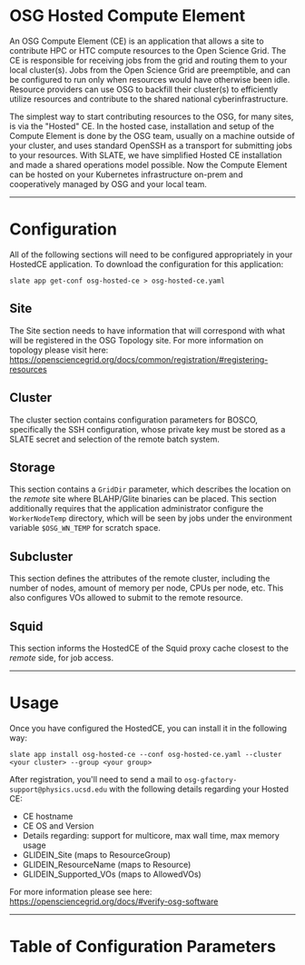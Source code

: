 # OSG Hosted Compute Element

An OSG Compute Element (CE) is an application that allows a site to contribute HPC or HTC compute resources to the Open Science Grid. The CE is responsible for receiving jobs from the grid and routing them to your local cluster(s). Jobs from the Open Science Grid are preemptible, and can be configured to run only when resources would have otherwise been idle. Resource providers can use OSG to backfill their cluster(s) to efficiently utilize resources and contribute to the shared national cyberinfrastructure.

The simplest way to start contributing resources to the OSG, for many sites, is via the "Hosted" CE. In the hosted case, installation and setup of the Compute Element is done by the OSG team, usually on a machine outside of your cluster, and uses standard OpenSSH as a transport for submitting jobs to your resources. With SLATE, we have simplified Hosted CE installation and made a shared operations model possible. Now the Compute Element can be hosted on your Kubernetes infrastructure on-prem and cooperatively managed by OSG and your local team.

---
# Configuration
All of the following sections will need to be configured appropriately in your
HostedCE application. To download the configuration for this application:

```
slate app get-conf osg-hosted-ce > osg-hosted-ce.yaml
```

## Site
The Site section needs to have information that will correspond with what will
be registered in the OSG Topology site. For more information on topology please
visit here:
https://opensciencegrid.org/docs/common/registration/#registering-resources

## Cluster
The cluster section contains configuration parameters for BOSCO, specifically
the SSH configuration, whose private key must be stored as a SLATE secret and
selection of the remote batch system.

## Storage
This section contains a `GridDir` parameter, which describes the location on
the *remote* site where BLAHP/Glite binaries can be placed.  This section
additionally requires that the application administrator configure the
`WorkerNodeTemp` directory, which will be seen by jobs under the environment
variable `$OSG_WN_TEMP` for scratch space.

## Subcluster
This section defines the attributes of the remote cluster, including the
number of nodes, amount of memory per node, CPUs per node, etc. This also
configures VOs allowed to submit to the remote resource.

## Squid
This section informs the HostedCE of the Squid proxy cache closest to the
*remote* side, for job access.

---
# Usage
Once you have configured the HostedCE, you can install it in the following way:

```
slate app install osg-hosted-ce --conf osg-hosted-ce.yaml --cluster <your cluster> --group <your group> 
```

After registration, you'll need to send a mail to
`osg-gfactory-support@physics.ucsd.edu` with the following details regarding
your Hosted CE:
  - CE hostname
  - CE OS and Version
  - Details regarding: support for multicore, max wall time, max memory usage
  - GLIDEIN_Site (maps to ResourceGroup)
  - GLIDEIN_ResourceName (maps to Resource)
  - GLIDEIN_Supported_VOs (maps to AllowedVOs)

For more information please see here: https://opensciencegrid.org/docs/#verify-osg-software

---

# Table of Configuration Parameters
